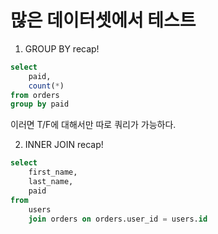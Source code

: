 # 많은 데이터셋에서 테스트

1. GROUP BY recap!

```sql
select
    paid,
    count(*)
from orders
group by paid
```

이러면 T/F에 대해서만 따로 쿼리가 가능하다.

2. INNER JOIN recap!

```sql
select
    first_name,
    last_name,
    paid
from
    users
    join orders on orders.user_id = users.id

```
